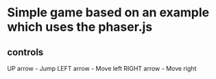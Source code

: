 # Simple game based on an example which uses the phaser.js

## controls
UP arrow - Jump
LEFT arrow - Move left
RIGHT arrow - Move right